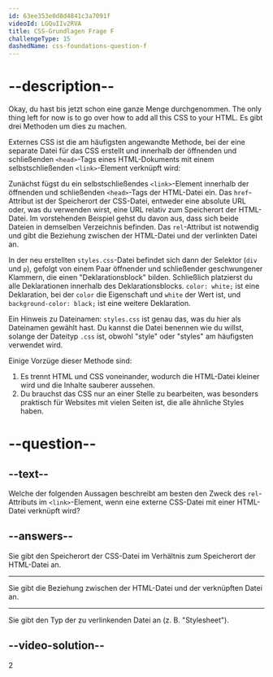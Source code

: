 ```yaml
---
id: 63ee353e0d8d4841c3a7091f
videoId: LGQuIIv2RVA
title: CSS-Grundlagen Frage F
challengeType: 15
dashedName: css-foundations-question-f
---
```


# --description--

Okay, du hast bis jetzt schon eine ganze Menge durchgenommen. The only thing left for now is to go over how to add all this CSS to your HTML. Es gibt drei Methoden um dies zu machen.

Externes CSS ist die am häufigsten angewandte Methode, bei der eine separate Datei für das CSS erstellt und innerhalb der öffnenden und schließenden `<head>`-Tags eines HTML-Dokuments mit einem selbstschließenden `<link>`-Element verknüpft wird:

Zunächst fügst du ein selbstschließendes `<link>`-Element innerhalb der öffnenden und schließenden `<head>`-Tags der HTML-Datei ein. Das `href`-Attribut ist der Speicherort der CSS-Datei, entweder eine absolute URL oder, was du verwenden wirst, eine URL relativ zum Speicherort der HTML-Datei. Im vorstehenden Beispiel gehst du davon aus, dass sich beide Dateien in demselben Verzeichnis befinden. Das `rel`-Attribut ist notwendig und gibt die Beziehung zwischen der HTML-Datei und der verlinkten Datei an.

In der neu erstellten `styles.css`-Datei befindet sich dann der Selektor (`div` und `p`), gefolgt von einem Paar öffnender und schließender geschwungener Klammern, die einen "Deklarationsblock" bilden. Schließlich platzierst du alle Deklarationen innerhalb des Deklarationsblocks. `color: white;` ist eine Deklaration, bei der `color` die Eigenschaft und `white` der Wert ist, und `background-color: black;` ist eine weitere Deklaration.

Ein Hinweis zu Dateinamen: `styles.css` ist genau das, was du hier als Dateinamen gewählt hast. Du kannst die Datei benennen wie du willst, solange der Dateityp `.css` ist, obwohl "style" oder "styles" am häufigsten verwendet wird.

Einige Vorzüge dieser Methode sind:

1. Es trennt HTML und CSS voneinander, wodurch die HTML-Datei kleiner wird und die Inhalte sauberer aussehen.
2. Du brauchst das CSS nur an einer Stelle zu bearbeiten, was besonders praktisch für Websites mit vielen Seiten ist, die alle ähnliche Styles haben.

# --question--

## --text--

Welche der folgenden Aussagen beschreibt am besten den Zweck des `rel`-Attributs im `<link>`-Element, wenn eine externe CSS-Datei mit einer HTML-Datei verknüpft wird?

## --answers--

Sie gibt den Speicherort der CSS-Datei im Verhältnis zum Speicherort der HTML-Datei an.

---

Sie gibt die Beziehung zwischen der HTML-Datei und der verknüpften Datei an.

---

Sie gibt den Typ der zu verlinkenden Datei an (z. B. "Stylesheet").


## --video-solution--

2
